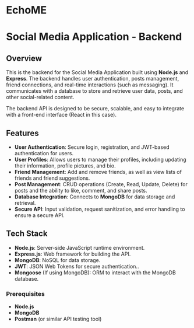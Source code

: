 # EchoME
# Social Media Application - Backend

## Overview

This is the backend for the Social Media Application built using **Node.js** and **Express**. The backend handles user authentication, posts management, friend connections, and real-time interactions (such as messaging). It communicates with a database to store and retrieve user data, posts, and other social-related content.

The backend API is designed to be secure, scalable, and easy to integrate with a front-end interface (React in this case).

## Features

- **User Authentication**: Secure login, registration, and JWT-based authentication for users.
- **User Profiles**: Allows users to manage their profiles, including updating their information, profile pictures, and bio.
- **Friend Management**: Add and remove friends, as well as view lists of friends and friend suggestions.
- **Post Management**: CRUD operations (Create, Read, Update, Delete) for posts and the ability to like, comment, and share posts.
- **Database Integration**: Connects to **MongoDB** for data storage and retrieval.
- **Secure API**: Input validation, request sanitization, and error handling to ensure a secure API.

## Tech Stack

- **Node.js**: Server-side JavaScript runtime environment.
- **Express.js**: Web framework for building the API.
- **MongoDB**: NoSQL for data storage.
- **JWT**: JSON Web Tokens for secure authentication..
- **Mongoose** (If using MongoDB): ORM to interact with the MongoDB database.

### Prerequisites

- **Node.js** 
- **MongoDB** 
- **Postman** (or similar API testing tool)
